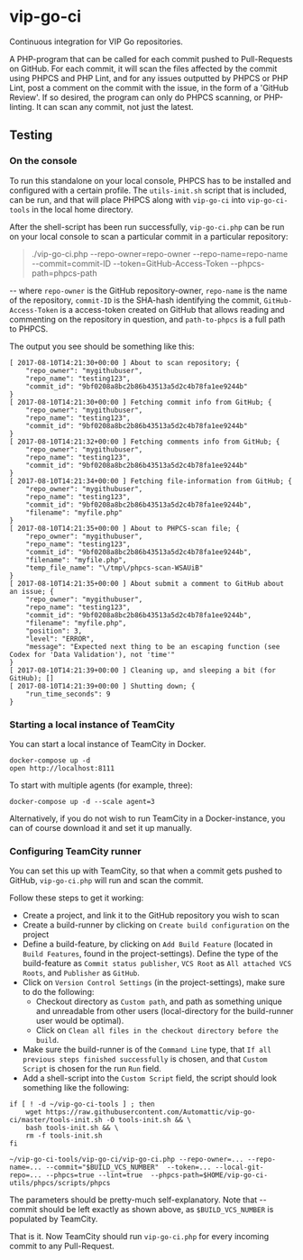 # vip-go-ci

Continuous integration for VIP Go repositories.

A PHP-program that can be called for each commit pushed to Pull-Requests on GitHub. For each commit, it will scan the files affected by the commit using PHPCS and PHP Lint, and for any issues outputted by PHPCS or PHP Lint, post a comment on the commit with the issue, in the form of a 'GitHub Review'. If so desired, the program can only do PHPCS scanning, or PHP-linting. It can scan any commit, not just the latest.

## Testing

### On the console

To run this standalone on your local console, PHPCS has to be installed and configured with a certain profile. The `utils-init.sh` script that is included, can be run, and that will place PHPCS along with `vip-go-ci` into `vip-go-ci-tools` in the local home directory.

After the shell-script has been run successfully, `vip-go-ci.php` can be run on your local console to scan a particular commit in a particular repository:

> ./vip-go-ci.php --repo-owner=repo-owner --repo-name=repo-name --commit=commit-ID --token=GitHub-Access-Token --phpcs-path=phpcs-path

-- where `repo-owner` is the GitHub repository-owner, `repo-name` is the name of the repository, `commit-ID` is the SHA-hash identifying the commit, `GitHub-Access-Token` is a access-token created on GitHub that allows reading and commenting on the repository in question, and `path-to-phpcs` is a full path to PHPCS.

The output you see should be something like this:

```
[ 2017-08-10T14:21:30+00:00 ] About to scan repository; {
    "repo_owner": "mygithubuser",
    "repo_name": "testing123",
    "commit_id": "9bf0208a8bc2b86b43513a5d2c4b78fa1ee9244b"
}
[ 2017-08-10T14:21:30+00:00 ] Fetching commit info from GitHub; {
    "repo_owner": "mygithubuser",
    "repo_name": "testing123",
    "commit_id": "9bf0208a8bc2b86b43513a5d2c4b78fa1ee9244b"
}
[ 2017-08-10T14:21:32+00:00 ] Fetching comments info from GitHub; {
    "repo_owner": "mygithubuser",
    "repo_name": "testing123",
    "commit_id": "9bf0208a8bc2b86b43513a5d2c4b78fa1ee9244b"
}
[ 2017-08-10T14:21:34+00:00 ] Fetching file-information from GitHub; {
    "repo_owner": "mygithubuser",
    "repo_name": "testing123",
    "commit_id": "9bf0208a8bc2b86b43513a5d2c4b78fa1ee9244b",
    "filename": "myfile.php"
}
[ 2017-08-10T14:21:35+00:00 ] About to PHPCS-scan file; {
    "repo_owner": "mygithubuser",
    "repo_name": "testing123",
    "commit_id": "9bf0208a8bc2b86b43513a5d2c4b78fa1ee9244b",
    "filename": "myfile.php",
    "temp_file_name": "\/tmp\/phpcs-scan-WSAUiB"
}
[ 2017-08-10T14:21:35+00:00 ] About submit a comment to GitHub about an issue; {
    "repo_owner": "mygithubuser",
    "repo_name": "testing123",
    "commit_id": "9bf0208a8bc2b86b43513a5d2c4b78fa1ee9244b",
    "filename": "myfile.php",
    "position": 3,
    "level": "ERROR",
    "message": "Expected next thing to be an escaping function (see Codex for 'Data Validation'), not 'time'"
}
[ 2017-08-10T14:21:39+00:00 ] Cleaning up, and sleeping a bit (for GitHub); []
[ 2017-08-10T14:21:39+00:00 ] Shutting down; {
    "run_time_seconds": 9
}
```


### Starting a local instance of TeamCity

You can start a local instance of TeamCity in Docker.

```
docker-compose up -d
open http://localhost:8111
```

To start with multiple agents (for example, three):

```
docker-compose up -d --scale agent=3
```

Alternatively, if you do not wish to run TeamCity in a Docker-instance, you can of course download it and set it up manually.

### Configuring TeamCity runner

You can set this up with TeamCity, so that when a commit gets pushed to GitHub, `vip-go-ci.php` will run and scan the commit.

Follow these steps to get it working:

* Create a project, and link it to the GitHub repository you wish to scan
* Create a build-runner by clicking on `Create build configuration` on the project
* Define a build-feature, by clicking on `Add Build Feature` (located in `Build Features`, found in the project-settings). Define the type of the build-feature as `Commit status publisher`, `VCS Root` as `All attached VCS Roots`, and `Publisher` as `GitHub`. 
* Click on `Version Control Settings` (in the project-settings), make sure to do the following:
  - Checkout directory as `Custom path`, and path as something unique and unreadable from other users (local-directory for the build-runner user would be optimal).
  - Click on `Clean all files in the checkout directory before the build`.
* Make sure the build-runner is of the `Command Line` type, that `If all previous steps finished successfully` is chosen, and that `Custom Script` is chosen for the run `Run` field.
* Add a shell-script into the `Custom Script` field, the script should look something like the following:

```
if [ ! -d ~/vip-go-ci-tools ] ; then
	wget https://raw.githubusercontent.com/Automattic/vip-go-ci/master/tools-init.sh -O tools-init.sh && \
	bash tools-init.sh && \
	rm -f tools-init.sh
fi

~/vip-go-ci-tools/vip-go-ci/vip-go-ci.php --repo-owner=... --repo-name=... --commit="$BUILD_VCS_NUMBER"  --token=... --local-git-repo=... --phpcs=true --lint=true  --phpcs-path=$HOME/vip-go-ci-utils/phpcs/scripts/phpcs
```

The parameters should be pretty-much self-explanatory. Note that --commit should be left exactly as shown above, as `$BUILD_VCS_NUMBER` is populated by TeamCity. 

That is it. Now TeamCity should run `vip-go-ci.php` for every incoming commit to any Pull-Request.

